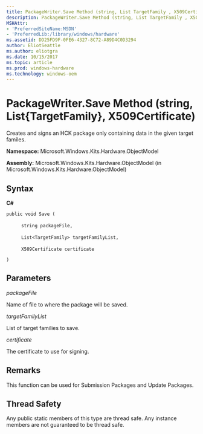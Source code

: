 ```yaml
---
title: PackageWriter.Save Method (string, List TargetFamily , X509Certificate)
description: PackageWriter.Save Method (string, List TargetFamily , X509Certificate)
MSHAttr:
- 'PreferredSiteName:MSDN'
- 'PreferredLib:/library/windows/hardware'
ms.assetid: DD25FD9F-0FE6-4327-8C72-A89D4C0D3294
author: EliotSeattle
ms.author: eliotgra
ms.date: 10/15/2017
ms.topic: article
ms.prod: windows-hardware
ms.technology: windows-oem
---
```


# PackageWriter.Save Method (string, List{TargetFamily}, X509Certificate)


Creates and signs an HCK package only containing data in the given target familes.

**Namespace:** Microsoft.Windows.Kits.Hardware.ObjectModel

**Assembly:** Microsoft.Windows.Kits.Hardware.ObjectModel (in Microsoft.Windows.Kits.Hardware.ObjectModel)

## <span id="Syntax"></span><span id="syntax"></span><span id="SYNTAX"></span>Syntax


**C#**

`public void Save (`

          `string packageFile,`

          `List<TargetFamily> targetFamilyList,`

          `X509Certificate certificate`

`)`

## <span id="Parameters"></span><span id="parameters"></span><span id="PARAMETERS"></span>Parameters


*packageFile*

Name of file to where the package will be saved.

*targetFamilyList*

List of target families to save.

*certificate*

The certificate to use for signing.

## <span id="Remarks"></span><span id="remarks"></span><span id="REMARKS"></span>Remarks


This function can be used for Submission Packages and Update Packages.

## <span id="Thread_Safety"></span><span id="thread_safety"></span><span id="THREAD_SAFETY"></span>Thread Safety


Any public static members of this type are thread safe. Any instance members are not guaranteed to be thread safe.

 

 







